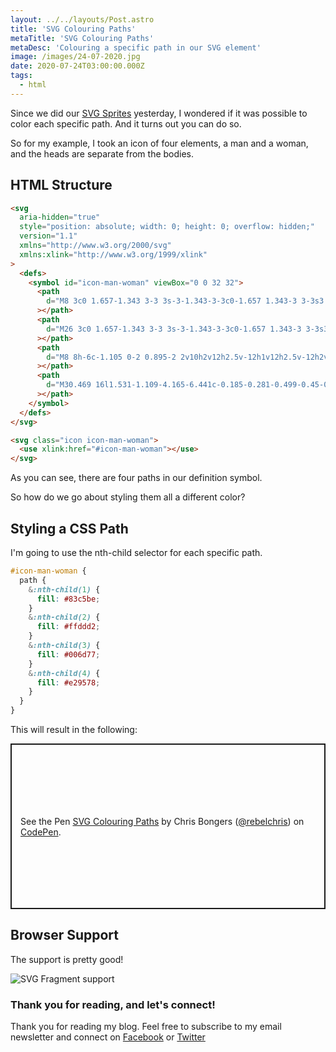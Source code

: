 ```yaml
---
layout: ../../layouts/Post.astro
title: 'SVG Colouring Paths'
metaTitle: 'SVG Colouring Paths'
metaDesc: 'Colouring a specific path in our SVG element'
image: /images/24-07-2020.jpg
date: 2020-07-24T03:00:00.000Z
tags:
  - html
---
```


Since we did our [SVG Sprites](https://daily-dev-tips.com/posts/svg-sprites/) yesterday, I wondered if it was possible to color each specific path.
And it turns out you can do so.

So for my example, I took an icon of four elements, a man and a woman, and the heads are separate from the bodies.

## HTML Structure

```html
<svg
  aria-hidden="true"
  style="position: absolute; width: 0; height: 0; overflow: hidden;"
  version="1.1"
  xmlns="http://www.w3.org/2000/svg"
  xmlns:xlink="http://www.w3.org/1999/xlink"
>
  <defs>
    <symbol id="icon-man-woman" viewBox="0 0 32 32">
      <path
        d="M8 3c0 1.657-1.343 3-3 3s-3-1.343-3-3c0-1.657 1.343-3 3-3s3 1.343 3 3z"
      ></path>
      <path
        d="M26 3c0 1.657-1.343 3-3 3s-3-1.343-3-3c0-1.657 1.343-3 3-3s3 1.343 3 3z"
      ></path>
      <path
        d="M8 8h-6c-1.105 0-2 0.895-2 2v10h2v12h2.5v-12h1v12h2.5v-12h2v-10c0-1.105-0.895-2-2-2z"
      ></path>
      <path
        d="M30.469 16l1.531-1.109-4.165-6.441c-0.185-0.281-0.499-0.45-0.835-0.45h-8c-0.336 0-0.65 0.169-0.835 0.45l-4.165 6.441 1.531 1.109 3.458-4.487 1.202 2.804-4.191 7.683h3.833l0.667 10h2v-10h1v10h2l0.667-10h3.833l-4.191-7.683 1.202-2.804 3.458 4.487z"
      ></path>
    </symbol>
  </defs>
</svg>

<svg class="icon icon-man-woman">
  <use xlink:href="#icon-man-woman"></use>
</svg>
```

As you can see, there are four paths in our definition symbol.

So how do we go about styling them all a different color?

## Styling a CSS Path

I'm going to use the nth-child selector for each specific path.

```css
#icon-man-woman {
  path {
    &:nth-child(1) {
      fill: #83c5be;
    }
    &:nth-child(2) {
      fill: #ffddd2;
    }
    &:nth-child(3) {
      fill: #006d77;
    }
    &:nth-child(4) {
      fill: #e29578;
    }
  }
}
```

This will result in the following:

<p class="codepen" data-height="265" data-theme-id="dark" data-default-tab="html,result" data-user="rebelchris" data-slug-hash="YzwgXwr" style="height: 265px; box-sizing: border-box; display: flex; align-items: center; justify-content: center; border: 2px solid; margin: 1em 0; padding: 1em;" data-pen-title="SVG Colouring Paths">
  <span>See the Pen <a href="https://codepen.io/rebelchris/pen/YzwgXwr">
  SVG Colouring Paths</a> by Chris Bongers (<a href="https://codepen.io/rebelchris">@rebelchris</a>)
  on <a href="https://codepen.io">CodePen</a>.</span>
</p>
<script async src="https://static.codepen.io/assets/embed/ei.js"></script>

## Browser Support

The support is pretty good!

![SVG Fragment support](https://caniuse.bitsofco.de/image/svg-fragment.png)

### Thank you for reading, and let's connect!

Thank you for reading my blog. Feel free to subscribe to my email newsletter and connect on [Facebook](https://www.facebook.com/DailyDevTipsBlog) or [Twitter](https://twitter.com/DailyDevTips1)
